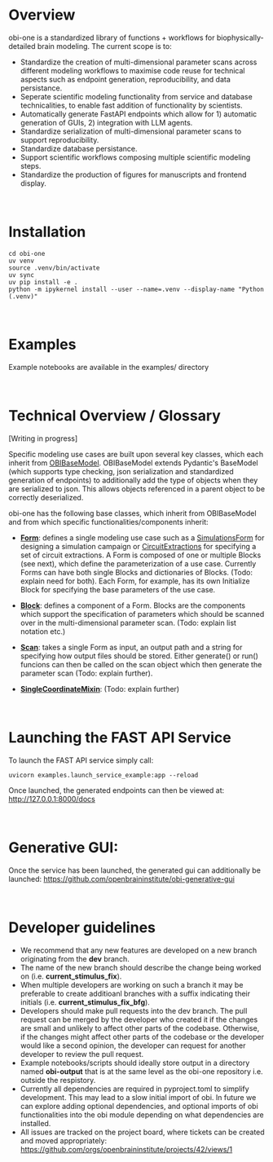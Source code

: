 # Overview

obi-one is a standardized library of functions + workflows for biophysically-detailed brain modeling. The current scope is to:
- Standardize the creation of multi-dimensional parameter scans across different modeling workflows to maximise code reuse for technical aspects such as endpoint generation, reproducibility, and data persistance.
- Seperate scientific modeling functionality from service and database technicalities, to enable fast addition of functionality by scientists.
- Automatically generate FastAPI endpoints which allow for 1) automatic generation of GUIs, 2) integration with LLM agents.
- Standardize serialization of multi-dimensional parameter scans to support reproducibility.
- Standardize database persistance.
- Support scientific workflows composing multiple scientific modeling steps.
- Standardize the production of figures for manuscripts and frontend display.

<br>

# Installation

```
cd obi-one
uv venv
source .venv/bin/activate
uv sync
uv pip install -e .
python -m ipykernel install --user --name=.venv --display-name "Python (.venv)"
```

<br>


# Examples
Example notebooks are available in the examples/ directory

<br>


# Technical Overview / Glossary

[Writing in progress]

Specific modeling use cases are built upon several key classes, which each inherit from [OBIBaseModel](obi/modeling/core/base.py). OBIBaseModel extends Pydantic's BaseModel (which supports type checking, json serialization and standardized generation of endpoints) to additionally add the type of objects when they are serialized to json. This allows objects referenced in a parent object to be correctly deserialized.

obi-one has the following base classes, which inherit from OBIBaseModel and from which specific functionalities/components inherit:

- [**Form**](obi/modeling/core/form.py): defines a single modeling use case such as a [SimulationsForm](obi/modeling/simulation/simulations.py) for designing a simulation campaign or [CircuitExtractions](obi/modeling/circuit_extraction/circuit_extraction.py) for specifying a set of circuit extractions. A Form is composed of one or multiple Blocks (see next), which define the parameterization of a use case. Currently Forms can have both single Blocks and dictionaries of Blocks. (Todo: explain need for both). Each Form, for example, has its own Initialize Block for specifying the base parameters of the use case.

- [**Block**](obi/modeling/core/block.py): defines a component of a Form. Blocks are the components which support the specification of parameters which should be scanned over in the multi-dimensional parameter scan. (Todo: explain list notation etc.)

- [**Scan**](obi/modeling/core/scan.py): takes a single Form as input, an output path and a string for specifying how output files should be stored. Either generate() or run() funcions can then be called on the scan object which then generate the parameter scan (Todo: explain further).

- [**SingleCoordinateMixin**](obi/modeling/core/single.py): (Todo: explain further)


<br>




# Launching the FAST API Service
To launch the FAST API service simply call:
```
uvicorn examples.launch_service_example:app --reload
```

Once launched, the generated endpoints can then be viewed at: http://127.0.0.1:8000/docs


<br>




# Generative GUI:
Once the service has been launched, the generated gui can additionally be launched: https://github.com/openbraininstitute/obi-generative-gui

<br>




# Developer guidelines

- We recommend that any new features are developed on a new branch originating from the **dev** branch. 
- The name of the new branch should describe the change being worked on (i.e. **current_stimulus_fix**). 
- When multiple developers are working on such a branch it may be preferable to create additioanl branches with a suffix indicating their initials (i.e. **current_stimulus_fix_bfg**).
- Developers should make pull requests into the dev branch. The pull request can be merged by the developer who created it if the changes are small and unlikely to affect other parts of the codebase. Otherwise, if the changes might affect other parts of the codebase or the developer would like a second opinion, the developer can request for another developer to review the pull request.
- Example notebooks/scripts should ideally store output in a directory named **obi-output** that is at the same level as the obi-one repository i.e. outside the respistory.
- Currently all dependencies are required in pyproject.toml to simplify development. This may lead to a slow initial import of obi. In future we can explore adding optional dependencies, and optional imports of obi functionalities into the obi module depending on what dependencies are installed.
- All issues are tracked on the project board, where tickets can be created and moved appropriately: https://github.com/orgs/openbraininstitute/projects/42/views/1 


 


